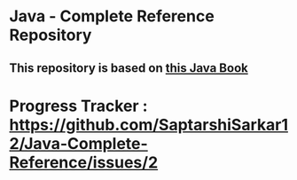 # Java - Complete Reference Repository

## This repository is based on [this Java Book](https://github.com/SaptarshiSarkar12/Java-Complete-Reference/blob/master/java%20-%20the%20complete%20reference%20book.pdf)

# Progress Tracker : https://github.com/SaptarshiSarkar12/Java-Complete-Reference/issues/2
